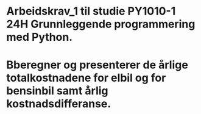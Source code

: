 # Arbeidskrav_1 til studie PY1010-1 24H Grunnleggende programmering med Python.
# Bberegner og presenterer de årlige totalkostnadene for elbil og for bensinbil samt årlig kostnadsdifferanse. 
